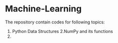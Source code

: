 # Machine-Learning
The repository contain codes for following topics:
1. Python Data Structures
2.NumPy and its functions
3.
